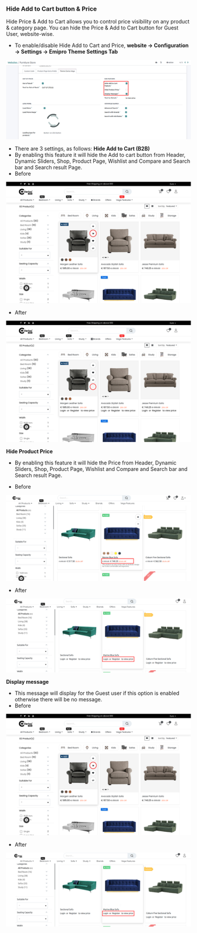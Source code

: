 
### Hide Add to Cart button & Price


Hide Price & Add to Cart allows you to control price visibility on any product & category page. You can hide the Price & Add to Cart button for Guest User, website-wise.

* To enable/disable Hide Add to Cart and Price, **website -> Configuration -> Settings -> Emipro Theme Settings Tab**


![](./images/hap1.jpg)

* There are 3 settings, as follows:
**Hide Add to Cart (B2B)**
* By enabling this feature it will hide the Add to cart button from Header, Dynamic Sliders, Shop, Product Page, Wishlist and Compare and Search bar and Search result Page.
* Before

![](./images/hap3.png)

* After

![](./images/hap2.png)

**Hide Product Price**
* By enabling this feature it will hide the Price from Header, Dynamic Sliders, Shop, Product Page, Wishlist and Compare and Search bar and Search result Page.

* Before

![](./images/hap5.jpg)


* After

![](./images/hap4.jpg)

**Display message**
* This message will display for the Guest user if this option is enabled otherwise there will be no message.
* Before

![](./images/hap3.png)

* After

![](./images/hap4.jpg)



